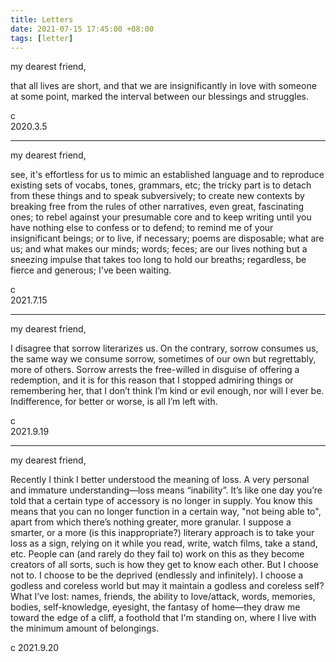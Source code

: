 ```yaml
---
title: Letters
date: 2021-07-15 17:45:00 +08:00
tags: [letter]
---
```


my dearest friend,

that all lives are short, and that we are insignificantly in love with someone at some point, marked the interval between our blessings and struggles.

c  
2020.3.5

----

my dearest friend,

see, it's effortless for us to mimic an established language and to reproduce existing sets of vocabs, tones, grammars, etc; the tricky part is to detach from these things and to speak subversively; to create new contexts by breaking free from the rules of other narratives, even great, fascinating ones; to rebel against your presumable core and to keep writing until you have nothing else to confess or to defend; to remind me of your insignificant beings; or to live, if necessary; poems are disposable; what are us; and what makes our minds; words; feces; are our lives nothing but a sneezing impulse that takes too long to hold our breaths; regardless, be fierce and generous; I've been waiting.

c  
2021.7.15


----

my dearest friend,

I disagree that sorrow literarizes us. On the contrary, sorrow consumes us, the same way we consume sorrow, sometimes of our own but regrettably, more of others. Sorrow arrests the free-willed in disguise of offering a redemption, and it is for this reason that I stopped admiring things or remembering her, that I don’t think I’m kind or evil enough, nor will I ever be. Indifference, for better or worse, is all I’m left with.

c  
2021.9.19


----

my dearest friend,

Recently I think I better understood the meaning of loss. A very personal and immature understanding—loss means “inability”. It’s like one day you’re told that a certain type of accessory is no longer in supply. You know this means that you can no longer function in a certain way, "not being able to", apart from which there’s nothing greater, more granular. I suppose a smarter, or a more (is this inappropriate?) literary approach is to take your loss as a sign, relying on it while you read, write, watch films, take a stand, etc. People can (and rarely do they fail to) work on this as they become creators of all sorts, such is how they get to know each other. But I choose not to. I choose to be the deprived (endlessly and infinitely). I choose a godless and coreless world but may it maintain a godless and coreless self? What I’ve lost: names, friends, the ability to love/attack, words, memories, bodies, self-knowledge, eyesight, the fantasy of home—they draw me toward the edge of a cliff, a foothold that I'm standing on, where I live with the minimum amount of belongings.

c
2021.9.20
